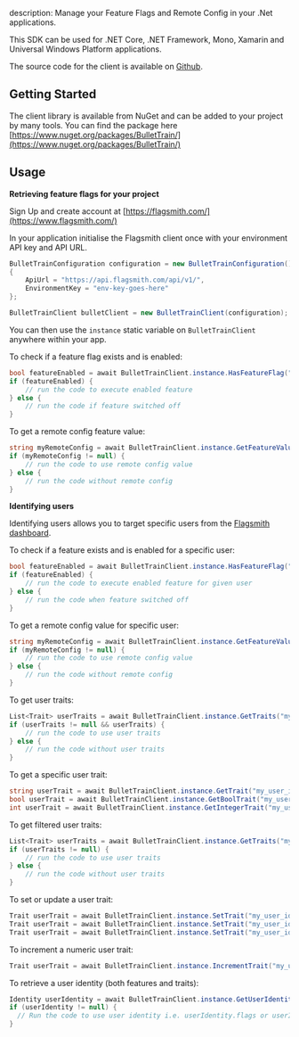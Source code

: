 description: Manage your Feature Flags and Remote Config in your .Net applications.

This SDK can be used for .NET Core, .NET Framework, Mono, Xamarin and Universal Windows Platform applications. 

The source code for the client is available on [Github](https://github.com/flagsmith/flagsmith-dotnet-client).

## Getting Started

The client library is available from NuGet and can be added to your project by many tools. You can find the package here [https://www.nuget.org/packages/BulletTrain/](https://www.nuget.org/packages/BulletTrain/)

## Usage

**Retrieving feature flags for your project**

Sign Up and create account at [https://flagsmith.com/](https://www.flagsmith.com/)

In your application initialise the Flagsmith client once with your environment API key and API URL.

```c#
BulletTrainConfiguration configuration = new BulletTrainConfiguration()
{
    ApiUrl = "https://api.flagsmith.com/api/v1/",
    EnvironmentKey = "env-key-goes-here"
};

BulletTrainClient bulletClient = new BulletTrainClient(configuration);
```

You can then use the `instance` static variable on `BulletTrainClient` anywhere within your app.

To check if a feature flag exists and is enabled:

```c#
bool featureEnabled = await BulletTrainClient.instance.HasFeatureFlag("my_test_feature");
if (featureEnabled) {
    // run the code to execute enabled feature
} else {
    // run the code if feature switched off
}
```

To get a remote config feature value:

```c#
string myRemoteConfig = await BulletTrainClient.instance.GetFeatureValue("my_test_feature");
if (myRemoteConfig != null) {
    // run the code to use remote config value
} else {
    // run the code without remote config
}
```

**Identifying users**

Identifying users allows you to target specific users from the [Flagsmith dashboard](https://www.flagsmith.com/).

To check if a feature exists and is enabled for a specific user:

```c#
bool featureEnabled = await BulletTrainClient.instance.HasFeatureFlag("my_test_feature", "my_user_id");
if (featureEnabled) {
    // run the code to execute enabled feature for given user
} else {
    // run the code when feature switched off
}
```

To get a remote config value for specific user:

```c#
string myRemoteConfig = await BulletTrainClient.instance.GetFeatureValue("my_test_feature", "my_user_id");
if (myRemoteConfig != null) {
    // run the code to use remote config value
} else {
    // run the code without remote config
}
```

To get user traits:

```c#
List<Trait> userTraits = await BulletTrainClient.instance.GetTraits("my_user_id")
if (userTraits != null && userTraits) {
    // run the code to use user traits
} else {
    // run the code without user traits
}
```

To get a specific user trait:

```c#
string userTrait = await BulletTrainClient.instance.GetTrait("my_user_id", "cookies_key");
bool userTrait = await BulletTrainClient.instance.GetBoolTrait("my_user_id", "cookies_key");
int userTrait = await BulletTrainClient.instance.GetIntegerTrait("my_user_id", "cookies_key");
```

To get filtered user traits:

```c#
List<Trait> userTraits = await BulletTrainClient.instance.GetTraits("my_user_id", new List<string> { "specific_key", /* rest of elements */ });
if (userTraits != null) {
    // run the code to use user traits
} else {
    // run the code without user traits
}
```

To set or update a user trait:

```c#
Trait userTrait = await BulletTrainClient.instance.SetTrait("my_user_id", "my_user_trait", "blue");
Trait userTrait = await BulletTrainClient.instance.SetTrait("my_user_id", "my_user_number_trait", 4);
Trait userTrait = await BulletTrainClient.instance.SetTrait("my_user_id", "my_user_bool_trait", true);
```

To increment a numeric user trait:

```c#
Trait userTrait = await BulletTrainClient.instance.IncrementTrait("my_user_id", "my_user_number_trait", 1);
```

To retrieve a user identity (both features and traits):

```c#
Identity userIdentity = await BulletTrainClient.instance.GetUserIdentity("my_user_id");
if (userIdentity != null) {
  // Run the code to use user identity i.e. userIdentity.flags or userIdentity.traits
}
```
